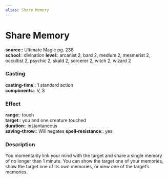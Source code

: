 ```yaml
---
alias: Share Memory
---
```


# Share Memory 

**source**:: Ultimate Magic pg. 238  
**school**:: divination
**level**:: arcanist 2, bard 2, medium 2, mesmerist 2, occultist 2, psychic 2, skald 2, sorcerer 2, witch 2, wizard 2

### Casting 

**casting-time**:: 1 standard action  
**components**:: V, S

### Effect 

**range**:: touch  
**target**:: you and one creature touched  
**duration**:: instantaneous  
**saving-throw**:: Will negates
**spell-resistance**:: yes

### Description 

You momentarily link your mind with the target and share a single memory of no longer than 1 minute. You can show the target one of your memories, show the target one of its own memories, or view one of the target’s memories.
